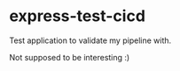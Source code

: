 # express-test-cicd
Test application to validate my pipeline with.

Not supposed to be interesting :)

